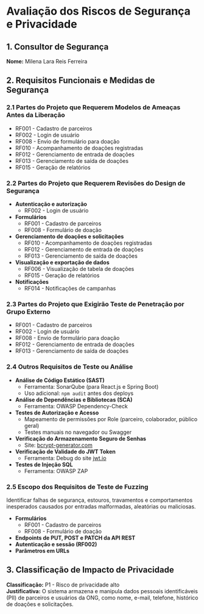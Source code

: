 # Avaliação dos Riscos de Segurança e Privacidade

## 1. Consultor de Segurança  
**Nome:** Milena Lara Reis Ferreira

## 2. Requisitos Funcionais e Medidas de Segurança  

### 2.1 Partes do Projeto que Requerem Modelos de Ameaças Antes da Liberação  
- RF001 - Cadastro de parceiros  
- RF002 - Login de usuário  
- RF008 - Envio de formulário para doação  
- RF010 - Acompanhamento de doações registradas  
- RF012 - Gerenciamento de entrada de doações  
- RF013 - Gerenciamento de saída de doações  
- RF015 - Geração de relatórios  

### 2.2 Partes do Projeto que Requerem Revisões do Design de Segurança  
- **Autenticação e autorização**  
  - RF002 - Login de usuário  
- **Formulários**  
  - RF001 - Cadastro de parceiros  
  - RF008 - Formulário de doação  
- **Gerenciamento de doações e solicitações**  
  - RF010 - Acompanhamento de doações registradas  
  - RF012 - Gerenciamento de entrada de doações  
  - RF013 - Gerenciamento de saída de doações  
- **Visualização e exportação de dados**  
  - RF006 - Visualização de tabela de doações  
  - RF015 - Geração de relatórios  
- **Notificações**  
  - RF014 - Notificações de campanhas  

### 2.3 Partes do Projeto que Exigirão Teste de Penetração por Grupo Externo  
- RF001 - Cadastro de parceiros  
- RF002 - Login de usuário  
- RF008 - Envio de formulário para doação   
- RF012 - Gerenciamento de entrada de doações  
- RF013 - Gerenciamento de saída de doações  

### 2.4 Outros Requisitos de Teste ou Análise  
- **Análise de Código Estático (SAST)**  
  - Ferramenta: SonarQube (para React.js e Spring Boot)  
  - Uso adicional: `npm audit` antes dos deploys  
- **Análise de Dependências e Bibliotecas (SCA)**  
  - Ferramenta: OWASP Dependency-Check  
- **Testes de Autorização e Acesso**  
  - Mapeamento de permissões por Role (parceiro, colaborador, público geral)  
  - Testes manuais no navegador ou Swagger  
- **Verificação do Armazenamento Seguro de Senhas**  
  - Site: [bcrypt-generator.com](https://bcrypt-generator.com/)  
- **Verificação de Validade do JWT Token**  
  - Ferramenta: Debug do site [jwt.io](http://jwt.io)  
- **Testes de Injeção SQL**  
  - Ferramenta: OWASP ZAP  

### 2.5 Escopo dos Requisitos de Teste de Fuzzing  
Identificar falhas de segurança, estouros, travamentos e comportamentos inesperados causados por entradas malformadas, aleatórias ou maliciosas.  
- **Formulários**  
  - RF001 - Cadastro de parceiros  
  - RF008 - Formulário de doação  
- **Endpoints de PUT, POST e PATCH da API REST**  
- **Autenticação e sessão (RF002)**  
- **Parâmetros em URLs**  

## 3. Classificação de Impacto de Privacidade  
**Classificação:** P1 - Risco de privacidade alto  
**Justificativa:** O sistema armazena e manipula dados pessoais identificáveis (PII) de parceiros e usuários da ONG, como nome, e-mail, telefone, histórico de doações e solicitações.  